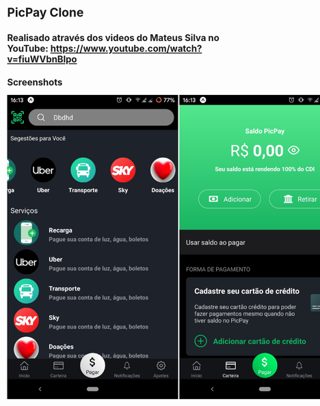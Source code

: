 # PicPay Clone
## Realisado através dos videos do Mateus Silva no YouTube: https://www.youtube.com/watch?v=fiuWVbnBIpo

## Screenshots
<div style="display:flex">
<img src="imageRedme/Screenshot_20200619-173046039.jpg" style="margin-right:3px" width="400px">
<img src="imageRedme/Screenshot_20200619-173038229.jpg" width="400px">



<div style="display:flex">
<img src="imageRedme/Screenshot_20200619-173049582.jpg"  style="margin-right:3px" width="400px">
<img src="imageRedme/Screenshot_20200619-173054293.jpg" width="400px">
</div>



